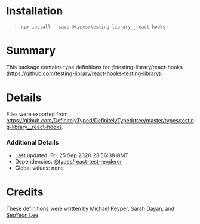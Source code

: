 # Installation
> `npm install --save @types/testing-library__react-hooks`

# Summary
This package contains type definitions for @testing-library/react-hooks (https://github.com/testing-library/react-hooks-testing-library).

# Details
Files were exported from https://github.com/DefinitelyTyped/DefinitelyTyped/tree/master/types/testing-library__react-hooks.

### Additional Details
 * Last updated: Fri, 25 Sep 2020 23:56:38 GMT
 * Dependencies: [@types/react-test-renderer](https://npmjs.com/package/@types/react-test-renderer)
 * Global values: none

# Credits
These definitions were written by [Michael Peyper](https://github.com/mpeyper), [Sarah Dayan](https://github.com/sarahdayan), and [SeoYeon Lee](https://github.com/iamssen).
